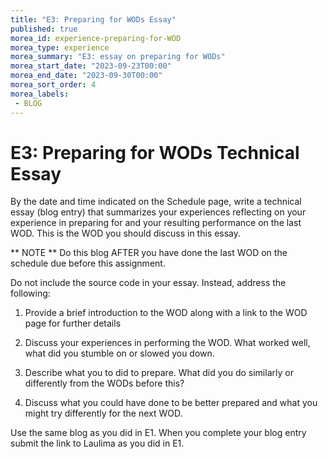```yaml
---
title: "E3: Preparing for WODs Essay"
published: true
morea_id: experience-preparing-for-WOD
morea_type: experience
morea_summary: "E3: essay on preparing for WODs"
morea_start_date: "2023-09-23T00:00"
morea_end_date: "2023-09-30T00:00"
morea_sort_order: 4
morea_labels:
 - BLOG
---
```


# E3: Preparing for WODs Technical Essay

By the date and time indicated on the Schedule page, 
write a technical essay (blog entry) that summarizes your experiences 
reflecting on your experience in preparing for and your resulting performance on the last WOD. This is the WOD you should discuss in this essay.

** NOTE ** Do this blog AFTER you have done the last WOD on the schedule due before this assignment. 

Do not include the source code in your essay. Instead, address the following:

 1. Provide a brief introduction to the WOD along with a link to the WOD page for further details
 
 2. Discuss your experiences in performing the WOD. What worked well, what did you stumble on or slowed you down.
 
 3. Describe what you to did to prepare. What did you do similarly or differently from the WODs before this?
 
 4. Discuss what you could have done to be better prepared and what you might try differently for the next WOD.

Use the same blog as you did in E1. When you complete your blog entry submit the 
link to Laulima as you did in E1. 